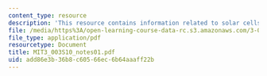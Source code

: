 ```yaml
---
content_type: resource
description: 'This resource contains information related to solar cells and equilibrium. '
file: /media/https%3A/open-learning-course-data-rc.s3.amazonaws.com/3-003-principles-of-engineering-practice-spring-2010/add86e3b36b8c60566ec6b64aaaff22b_MIT3_003S10_notes01.pdf
file_type: application/pdf
resourcetype: Document
title: MIT3_003S10_notes01.pdf
uid: add86e3b-36b8-c605-66ec-6b64aaaff22b
---
```

